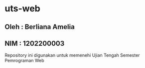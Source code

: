 # uts-web

## Oleh : Berliana Amelia
## NIM : 1202200003

Repository ini digunakan untuk memenehi Ujian Tengah Semester Pemrograman Web 
